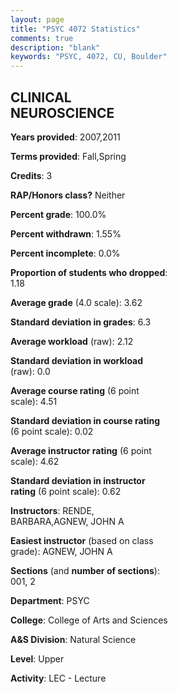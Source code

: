 ```yaml
---
layout: page
title: "PSYC 4072 Statistics"
comments: true
description: "blank"
keywords: "PSYC, 4072, CU, Boulder"
--- 
```

<head>
<script src="https://ajax.googleapis.com/ajax/libs/jquery/2.1.3/jquery.min.js"></script>
<script src="https://dl.dropboxusercontent.com/s/pc42nxpaw1ea4o9/highcharts.js?dl=0"></script>
<!-- <script src="../assets/js/highcharts.js"></script> -->
<style type="text/css">@font-face {
	font-family: "Bebas Neue";
	src: url(https://www.filehosting.org/file/details/544349/BebasNeue%20Regular.otf) format("opentype");
	}
	h1.Bebas { 
		font-family: "Bebas Neue", Verdana, Tahoma;
	}
</style>
</head>
<body>
	<div id="container" style="float: right; width: 45%; height: 88%; margin-left: 2.5%; margin-right: 2.5%;"></div>
	<script language="JavaScript">
		$(document).ready(function() {
		var chart = {type: 'column'};
		var title = {text: 'Grade Distribution'};
		var xAxis = {categories: ['A','B','C','D','F'],crosshair: true};
		var yAxis = {min: 0,title: {text: 'Percentage'}};
		var tooltip = {headerFormat: '<center><b><span style="font-size:20px">{point.key}</span></b></center>',
		               pointFormat: '<td style="padding:0"><b>{point.y:.1f}%</b></td>',
		               footerFormat: '</table>',shared: true,useHTML: true};
		var plotOptions = {column: {pointPadding: 0.0,borderWidth: 0}};  
		var credits = {enabled: false};var series= [{name: 'Percent',data: [69.05,29.76,0.0,0.0,1.19,]}];
		var json = {};
		json.chart = chart;
		json.title = title;
		json.tooltip = tooltip;
		json.xAxis = xAxis;
		json.yAxis = yAxis;  
		json.series = series;
		json.plotOptions = plotOptions;  
		json.credits = credits;
		$('#container').highcharts(json);
	});
	</script>
</body>
			   
## CLINICAL NEUROSCIENCE

**Years provided**: 2007,2011

**Terms provided**: Fall,Spring

**Credits**: 3

**RAP/Honors class?** Neither

**Percent grade**: 100.0%

**Percent withdrawn**: 1.55%

**Percent incomplete**: 0.0%

**Proportion of students who dropped**: 1.18

**Average grade** (4.0 scale): 3.62

**Standard deviation in grades**: 6.3

**Average workload** (raw): 2.12

**Standard deviation in workload** (raw): 0.0

**Average course rating** (6 point scale): 4.51

**Standard deviation in course rating** (6 point scale): 0.02

**Average instructor rating** (6 point scale): 4.62

**Standard deviation in instructor rating** (6 point scale): 0.62

**Instructors**: RENDE, BARBARA,AGNEW, JOHN A

**Easiest instructor** (based on class grade): AGNEW, JOHN A

**Sections** (and **number of sections**): 001, 2

**Department**: PSYC

**College**: College of Arts and Sciences

**A&S Division**: Natural Science

**Level**: Upper

**Activity**: LEC - Lecture